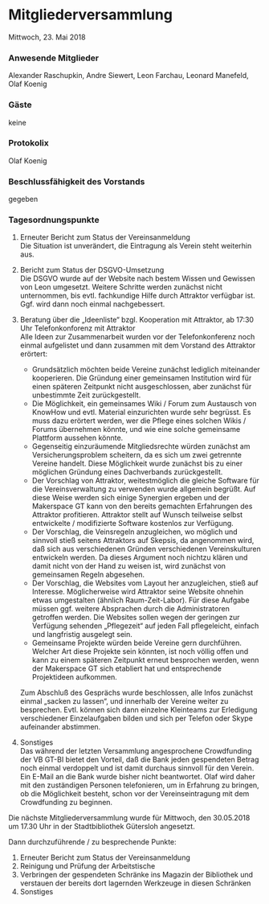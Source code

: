 # **Mitgliederversammlung**
Mittwoch, 23. Mai 2018

### Anwesende Mitglieder
Alexander Raschupkin, Andre Siewert, Leon Farchau, Leonard Manefeld, Olaf Koenig

### Gäste
keine

### Protokolix
Olaf Koenig

### Beschlussfähigkeit des Vorstands
gegeben

### Tagesordnungspunkte
1. Erneuter Bericht zum Status der Vereinsanmeldung  
    Die Situation ist unverändert, die Eintragung als Verein steht weiterhin aus.
1. Bericht zum Status der DSGVO-Umsetzung  
    Die DSGVO wurde auf der Website nach bestem Wissen und Gewissen von Leon umgesetzt. Weitere Schritte werden zunächst nicht unternommen, bis evtl. fachkundige Hilfe durch Attraktor verfügbar ist. Ggf. wird dann noch einmal nachgebessert.
1. Beratung über die „Ideenliste“ bzgl. Kooperation mit Attraktor,
ab 17:30 Uhr Telefonkonforenz mit Attraktor  
    Alle Ideen zur Zusammenarbeit wurden vor der Telefonkonferenz noch einmal aufgelistet und dann zusammen mit dem Vorstand des Attraktor erörtert:
    - Grundsätzlich möchten beide Vereine zunächst lediglich miteinander kooperieren. Die Gründung einer gemeinsamen Institution wird für einen späteren Zeitpunkt nicht ausgeschlossen, aber zunächst für unbestimmte Zeit zurückgestellt.
    - Die Möglichkeit, ein gemeinsames Wiki / Forum zum Austausch von KnowHow und evtl. Material einzurichten wurde sehr begrüsst. Es muss dazu erörtert werden, wer die Pflege eines solchen Wikis / Forums übernehmen könnte, und wie eine solche gemeinsame Plattform aussehen könnte.
    - Gegenseitig einzuräumende Mitgliedsrechte würden zunächst am Versicherungsproblem scheitern, da es sich um zwei getrennte Vereine handelt. Diese Möglichkeit wurde zunächst bis zu einer möglichen Gründung eines Dachverbands zurückgestellt.
    - Der Vorschlag von Attraktor, weitestmöglich die gleiche Software für die Vereinsverwaltung zu verwenden wurde allgemein begrüßt. Auf diese Weise werden sich einige Synergien ergeben und der Makerspace GT kann von den bereits gemachten Erfahrungen des Attraktor profitieren. Attraktor stellt auf Wunsch teilweise selbst entwickelte / modifizierte Software kostenlos zur Verfügung.
    - Der Vorschlag, die Veinsregeln anzugleichen, wo möglich und sinnvoll stieß seitens Attraktors auf Skepsis, da angenommen wird, daß sich aus verschiedenen Gründen verschiedenen Vereinskulturen entwickeln werden. Da dieses Argument noch nichtzu klären und damit nicht von der Hand zu weisen ist, wird zunächst von gemeinsamen Regeln abgesehen.
    - Der Vorschlag, die Websites vom Layout her anzugleichen, stieß auf Interesse. Möglicherweise wird Attraktor seine Website ohnehin etwas umgestalten (ähnlich Raum-Zeit-Labor). Für diese Aufgabe müssen ggf. weitere Absprachen durch die Administratoren getroffen werden. Die Websites sollen wegen der geringen zur Verfügung sehenden „Pflegezeit“ auf jeden Fall pflegeleicht, einfach und langfristig ausgelegt sein. 
    - Gemeinsame Projekte würden beide Vereine gern durchführen. Welcher Art diese Projekte sein könnten, ist noch völlig offen und kann zu einem späteren Zeitpunkt erneut besprochen werden, wenn der Makerspace GT sich etabliert hat und entsprechende Projektideen aufkommen.

    Zum Abschluß des Gesprächs wurde beschlossen, alle Infos zunächst einmal „sacken zu lassen“, und innerhalb der Vereine weiter zu besprechen. Evtl. können sich dann einzelne Kleinteams zur Erledigung verschiedener Einzelaufgaben bilden und sich per Telefon oder Skype aufeinander abstimmen.
1. Sonstiges  
    Das während der letzten Versammlung angesprochene Crowdfunding der VB GT-BI bietet den Vorteil, daß die Bank jeden gespendeten Betrag noch einmal verdoppelt und ist damit durchaus sinnvoll für den Verein. Ein E-Mail an die Bank wurde bisher nicht beantwortet. Olaf wird daher mit den zuständigen Personen telefonieren, um in Erfahrung zu bringen, ob die Möglichkeit besteht, schon vor der Vereinseintragung mit dem Crowdfunding zu beginnen. 
    
Die nächste Mitgliederversammlung wurde für Mittwoch, den 30.05.2018 um 17.30 Uhr in der Stadtbibliothek Gütersloh angesetzt.

Dann durchzuführende / zu besprechende Punkte:
1. Erneuter Bericht zum Status der Vereinsanmeldung
1. Reinigung und Prüfung der Arbeitstische
1. Verbringen der gespendeten Schränke ins Magazin der Bibliothek und verstauen der bereits dort lagernden Werkzeuge in diesen Schränken
1. Sonstiges